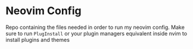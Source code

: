 # Neovim Config
Repo containing the files needed in order to run my neovim config. Make sure to run `PlugInstall` or your plugin managers equivalent inside nvim to install plugins and themes

